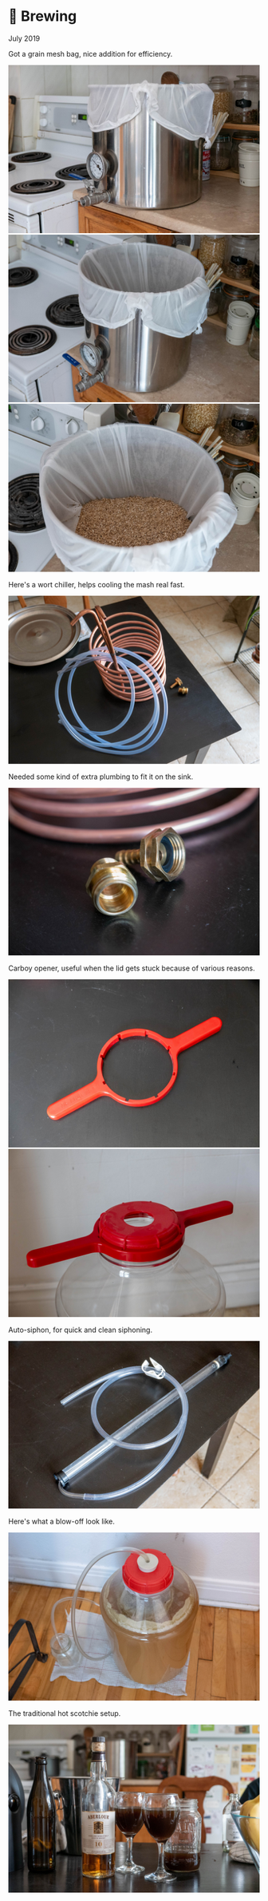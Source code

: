 # 🌾 Brewing
July 2019

Got a grain mesh bag, nice addition for efficiency.

[![P2640248](/photos/hd/P2640248.jpg)](/photos/P2640248.md)
[![P2640250](/photos/hd/P2640250.jpg)](/photos/P2640250.md)
[![P2640251](/photos/hd/P2640251.jpg)](/photos/P2640251.md)

Here's a wort chiller, helps cooling the mash real fast.

[![P2640253](/photos/hd/P2640253.jpg)](/photos/P2640253.md)

Needed some kind of extra plumbing to fit it on the sink.

[![P2640255](/photos/hd/P2640255.jpg)](/photos/P2640255.md)

Carboy opener, useful when the lid gets stuck because of various reasons.

[![P2640257](/photos/hd/P2640257.jpg)](/photos/P2640257.md)
[![P2640259](/photos/hd/P2640259.jpg)](/photos/P2640259.md)

Auto-siphon, for quick and clean siphoning.

[![P2640263](/photos/hd/P2640263.jpg)](/photos/P2640263.md)

Here's what a blow-off look like.

[![P2640264](/photos/hd/P2640264.jpg)](/photos/P2640264.md)

The traditional hot scotchie setup.

[![P2640272](/photos/hd/P2640272.jpg)](/photos/P2640272.md)
